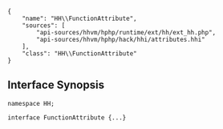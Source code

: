 ``` yamlmeta
{
    "name": "HH\\FunctionAttribute",
    "sources": [
        "api-sources/hhvm/hphp/runtime/ext/hh/ext_hh.php",
        "api-sources/hhvm/hphp/hack/hhi/attributes.hhi"
    ],
    "class": "HH\\FunctionAttribute"
}
```




## Interface Synopsis




``` Hack
namespace HH;

interface FunctionAttribute {...}
```



<!-- HHAPIDOC -->
